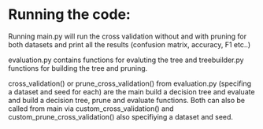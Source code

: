 # Running the code:

Running main.py will run the cross validation without and with pruning for both datasets and print all the results (confusion matrix, accuracy, F1 etc..) 

evaluation.py contains functions for evaluting the tree and treebuilder.py functions for building the tree and pruning. 

cross_validation() or prune_cross_validation() from evaluation.py (specifing a dataset and seed for each) are the main build a decision tree and evaluate and build a decision tree, prune and evaluate functions. Both can also be called from main via custom_cross_validation() and custom_prune_cross_validation() also specifiying a dataset and seed.
